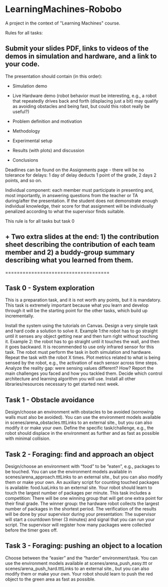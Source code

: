 # LearningMachines-Robobo
A project in the context of "Learning Machines" course.


Rules for all tasks:

## Submit your slides PDF, links to videos of the demos in simulation and hardware, and a link to your code.

The presentation should contain (in this order):

+ Simulation demo

+ Live Hardware demo (robot behavior must be interesting, e.g., a robot that repeatedly drives back and forth (displacing just a bit) may qualify as avoiding obstacles and being fast, but could this robot really be useful?)

+ Problem definition and motivation
+ Methodology
+ Experimental setup
+ Results (with plots) and discussion
+ Conclusions

Deadlines can be found on the Assignments page - there will be no tolerance for delays: 1 day of delay deducts 1 point of the grade, 2 days 2 points, and so on.

Individual component: each member must participate in presenting and, most importantly, in answering questions from the teacher or TA during/after the presentation. If the student does not demonstrate enough individual knowledge, their score for that assignment will be individually penalized according to what the supervisor finds suitable. 

 

This rule is for all tasks but task 0

## + Two extra slides at the end: 1) the contribution sheet describing the contribution of each team member and 2) a buddy-group summary describing what you learned from them.

 

====================================

 

## Task 0 - System exploration

 

This is a preparation task, and it is not worth any points, but it is mandatory. This task is extremely important because what you learn and develop through it will be the starting point for the other tasks, which build up incrementally. 

Install the system using the tutorials on Canvas.
Design a very simple task and hard code a solution to solve it.
Example 1:the robot has to go straight until it senses any object getting near and then turn right without touching it.
Example 2: the robot has to go straight until it touches the wall, and then it goes backward.
It is recommended to use only infrared sensor for this task.
The robot must perform the task in both simulation and hardware.
Repeat the task with the robot X times.
Plot metrics related to what is being sensed by the robot, e.g., the activation of each sensor across time steps.
Analyze the reality gap: were sensing values different? How?
Report the main challenges you faced and how you tackled them.
Decide which control architecture and learning algorithm you will use.
Install all other libraries/resources necessary to get started next week.
 

## Task 1 - Obstacle avoidance

 

Design/choose an environment with obstacles to be avoided (sorrowing walls must also be avoided).
You can use the environment models available in scenes/arena_obstacles.tttLinks to an external site., but you can also modify it or make your own.
Define the specific task/challenge, e.g., the robot should displace in the environment as further and as fast as possible with minimal collision.
 

 ## Task 2 - Foraging: find and approach an object

 

Design/choose an environment with “food” to be “eaten”, e.g., packages to be touched.
You can use the environment models available in scenes/arena_approach.tttLinks to an external site., but you can also modify them or make your own.
An auxiliary script for counting touched packages is available: food.luaLinks to an external site.
Your robot should learn to touch the largest number of packages per minute.
This task includes a competition:
There will be one winning group that will get one extra point for their final grade.
The winner group: the hardware robot collects the largest number of packages in the shortest period.
The verification of the results will be done by your supervisor during your presentation: The supervisor will start a countdown timer (3 minutes) and signal that you can run your script.
The supervisor will register how many packages were collected before the timer goes off.
 

## Task 3 - Foraging: pushing an object to a location

 

Choose between the “easier” and the “harder” environment/task.
You can use the environment models available at scenes/arena_push_easy.ttt or scenes/arena_push_hard.tttLinks to an external site., but you can also modify them or make your own.
Your robot should learn to push the red object to the green area as fast as possible.
 
